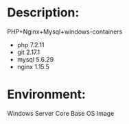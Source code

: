 # Description:
PHP+Nginx+Mysql+windows-containers
- php 7.2.11
- git 2.17.1
- mysql 5.6.29
- nginx 1.15.5

# Environment:

Windows Server Core Base OS Image